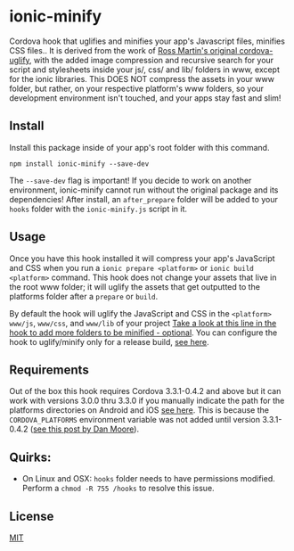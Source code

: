 # ionic-minify

Cordova hook that uglifies and minifies your app's Javascript files, minifies CSS files.. It is derived from the work of [Ross Martin's original cordova-uglify](https://github.com/rossmartin/cordova-uglify), with the added image compression and recursive search for your script and stylesheets inside your js/, css/ and lib/ folders in www, except for the ionic libraries. This DOES NOT compress the assets in your www folder, but rather, on your respective platform's www folders, so your development environment isn't touched, and your apps stay fast and slim!

## Install
Install this package inside of your app's root folder with this command.
```
npm install ionic-minify --save-dev
```
The `--save-dev` flag is important! If you decide to work on another environment, ionic-minify cannot run without the original package and its dependencies! After install, an `after_prepare` folder will be added to your `hooks` folder with the `ionic-minify.js` script in it.

## Usage
Once you have this hook installed it will compress your app's JavaScript and CSS when you run a `ionic prepare <platform>` or `ionic build <platform>` command.  This hook does not change your assets that live in the root www folder; it will uglify the assets that get outputted to the platforms folder after a `prepare` or `build`.

By default the hook will uglify the JavaScript and CSS in the `<platform>` `www/js`, `www/css`, and `www/lib` of your project [Take a look at this line in the hook to add more folders to be minified - optional](https://github.com/Kurtz1993/ionic-minify/blob/master/after_prepare/ionic-minify.js#l113). You can configure the hook to uglify/minify only for a release build, [see here](https://github.com/Kurtz1993/ionic-minify/blob/master/after_prepare/ionic-minify.js#l18).

## Requirements
Out of the box this hook requires Cordova 3.3.1-0.4.2 and above but it can work with versions 3.0.0 thru 3.3.0 if you manually indicate the path for the platforms directories on Android and iOS [see here](https://github.com/Kurtz1993/ionic-minify/blob/master/after_prepare/ionic-minify.js#l15).  This is because the `CORDOVA_PLATFORMS` environment variable was not added until version 3.3.1-0.4.2 ([see this post by Dan Moore](http://www.mooreds.com/wordpress/archives/1425)).

## Quirks:
* On Linux and OSX: `hooks` folder needs to have permissions modified.  Perform a `chmod -R 755 /hooks` to resolve this issue.

## License
[MIT](https://github.com/Kurtz1993/ionic-minify/blob/master/LICENSE)
